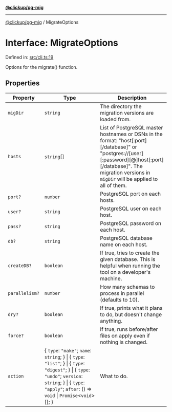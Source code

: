 [**@clickup/pg-mig**](../README.md)

***

[@clickup/pg-mig](../globals.md) / MigrateOptions

# Interface: MigrateOptions

Defined in: [src/cli.ts:19](https://github.com/clickup/pg-mig/blob/master/src/cli.ts#L19)

Options for the migrate() function.

## Properties

| Property | Type | Description |
| ------ | ------ | ------ |
| <a id="migdir"></a> `migDir` | `string` | The directory the migration versions are loaded from. |
| <a id="hosts"></a> `hosts` | `string`[] | List of PostgreSQL master hostnames or DSNs in the format: "host[:port][/database]" or "postgres://[user][:password][@]host[:port][/database]". The migration versions in `migDir` will be applied to all of them. |
| <a id="port"></a> `port?` | `number` | PostgreSQL port on each hosts. |
| <a id="user"></a> `user?` | `string` | PostgreSQL user on each host. |
| <a id="pass"></a> `pass?` | `string` | PostgreSQL password on each host. |
| <a id="db"></a> `db?` | `string` | PostgreSQL database name on each host. |
| <a id="createdb"></a> `createDB?` | `boolean` | If true, tries to create the given database. This is helpful when running the tool on a developer's machine. |
| <a id="parallelism"></a> `parallelism?` | `number` | How many schemas to process in parallel (defaults to 10). |
| <a id="dry"></a> `dry?` | `boolean` | If true, prints what it plans to do, but doesn't change anything. |
| <a id="force"></a> `force?` | `boolean` | If true, runs before/after files on apply even if nothing is changed. |
| <a id="action"></a> `action` | \{ `type`: `"make"`; `name`: `string`; \} \| \{ `type`: `"list"`; \} \| \{ `type`: `"digest"`; \} \| \{ `type`: `"undo"`; `version`: `string`; \} \| \{ `type`: `"apply"`; `after`: () => `void` \| `Promise`\<`void`\>[]; \} | What to do. |
